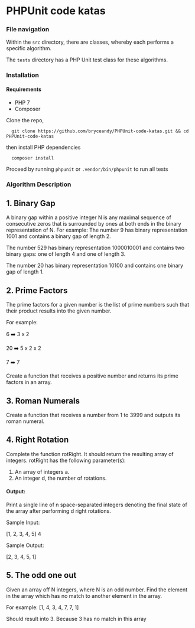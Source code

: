 # PHPUnit code katas

### File navigation
Within the <code>src</code> directory, there are classes, whereby each performs a specific algorithm.

The <code>tests</code> directory has a PHP Unit test class for these algorithms.

### Installation

#### Requirements
- PHP 7
- Composer

Clone the repo,

```
  git clone https://github.com/bryceandy/PHPUnit-code-katas.git && cd PHPUnit-code-katas
```

then install PHP dependencies

```
  composer install
```

Proceed by running <code>phpunit</code> or <code>.vendor/bin/phpunit</code> to run all tests

### Algorithm Description

## 1. Binary Gap

A binary gap within a positive integer N is any maximal sequence of consecutive zeros that is surrounded by ones at both
ends in the binary representation of N. 
For example:
The number 9 has binary representation 1001 and contains a binary gap of length 2. 

The number 529 has binary representation 1000010001 and contains two binary gaps: one of length 4 and one
of length 3. 

The number 20 has binary representation 10100 and contains one binary gap of length 1.

## 2. Prime Factors

The prime factors for a given number is the list of prime numbers such that their product results into the given number.

For example:

6 ➡️ 3 x 2 

20 ➡️ 5 x 2 x 2

7 ➡️ 7

Create a function that receives a positive number and returns its prime factors in an array.

## 3. Roman Numerals

Create a function that receives a number from 1 to 3999 and outputs its roman numeral.

## 4. Right Rotation

Complete the function rotRight. It should return the resulting array of integers.
rotRight has the following parameter(s):

1. An array of integers a.
2. An integer d, the number of rotations.

#### Output:

Print a single line of n space-separated integers denoting the final state of the array after performing d right rotations.

Sample Input:

[1, 2, 3, 4, 5]
4

Sample Output:

[2, 3, 4, 5, 1]

## 5. The odd one out

Given an array off N integers, where N is an odd number. Find the element in the array which has no match to another element
in the array.

For example:
[1, 4, 3, 4, 7, 7, 1] 

Should result into 3. Because 3 has no match in this array
